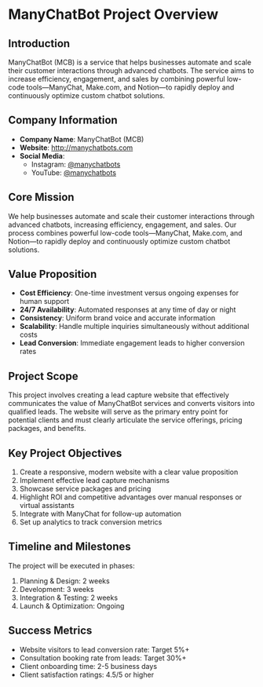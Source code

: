 # ManyChatBot Project Overview

## Introduction

ManyChatBot (MCB) is a service that helps businesses automate and scale their customer interactions through advanced chatbots. The service aims to increase efficiency, engagement, and sales by combining powerful low-code tools—ManyChat, Make.com, and Notion—to rapidly deploy and continuously optimize custom chatbot solutions.

## Company Information

- **Company Name**: ManyChatBot (MCB)
- **Website**: http://manychatbots.com
- **Social Media**: 
  - Instagram: [@manychatbots](https://www.instagram.com/manychatbots/)
  - YouTube: [@manychatbots](https://www.youtube.com/@manychatbots/videos)

## Core Mission

We help businesses automate and scale their customer interactions through advanced chatbots, increasing efficiency, engagement, and sales. Our process combines powerful low-code tools—ManyChat, Make.com, and Notion—to rapidly deploy and continuously optimize custom chatbot solutions.

## Value Proposition

- **Cost Efficiency**: One-time investment versus ongoing expenses for human support
- **24/7 Availability**: Automated responses at any time of day or night
- **Consistency**: Uniform brand voice and accurate information
- **Scalability**: Handle multiple inquiries simultaneously without additional costs
- **Lead Conversion**: Immediate engagement leads to higher conversion rates

## Project Scope

This project involves creating a lead capture website that effectively communicates the value of ManyChatBot services and converts visitors into qualified leads. The website will serve as the primary entry point for potential clients and must clearly articulate the service offerings, pricing packages, and benefits.

## Key Project Objectives

1. Create a responsive, modern website with a clear value proposition
2. Implement effective lead capture mechanisms
3. Showcase service packages and pricing
4. Highlight ROI and competitive advantages over manual responses or virtual assistants
5. Integrate with ManyChat for follow-up automation
6. Set up analytics to track conversion metrics

## Timeline and Milestones

The project will be executed in phases:

1. Planning & Design: 2 weeks
2. Development: 3 weeks
3. Integration & Testing: 2 weeks
4. Launch & Optimization: Ongoing

## Success Metrics

- Website visitors to lead conversion rate: Target 5%+
- Consultation booking rate from leads: Target 30%+
- Client onboarding time: 2-5 business days
- Client satisfaction ratings: 4.5/5 or higher
